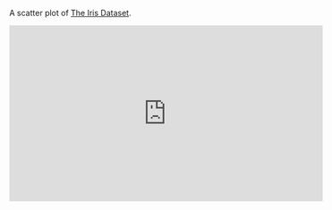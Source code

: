 A scatter plot of [The Iris Dataset](https://gist.github.com/curran/a08a1080b88344b0c8a7).

<iframe width="560" height="315" src="https://www.youtube.com/embed/Ig_C5lDTuq4" frameborder="0" allow="accelerometer; autoplay; clipboard-write; encrypted-media; gyroscope; picture-in-picture" allowfullscreen></iframe>
